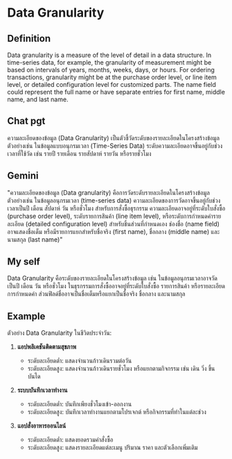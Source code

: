 # Data Granularity  

## Definition  
Data granularity is a measure of the level of detail in a data structure. In time-series data, for example, the granularity of measurement might be based on intervals of years, months, weeks, days, or hours. For ordering transactions, granularity might be at the purchase order level, or line item level, or detailed configuration level for customized parts. The name field could represent the full name or have separate entries for first name, middle name, and last name.  

## Chat pgt  
ความละเอียดของข้อมูล (Data Granularity) เป็นตัวชี้วัดระดับของรายละเอียดในโครงสร้างข้อมูล ตัวอย่างเช่น ในข้อมูลแบบอนุกรมเวลา (Time-Series Data) ระดับความละเอียดอาจขึ้นอยู่กับช่วงเวลาที่ใช้วัด เช่น รายปี รายเดือน รายสัปดาห์ รายวัน หรือรายชั่วโมง  

## Gemini  
"ความละเอียดของข้อมูล (Data granularity) คือการวัดระดับรายละเอียดในโครงสร้างข้อมูล ตัวอย่างเช่น ในข้อมูลอนุกรมเวลา (time-series data) ความละเอียดของการวัดอาจขึ้นอยู่กับช่วงเวลาเป็นปี เดือน สัปดาห์ วัน หรือชั่วโมง สำหรับการสั่งซื้อธุรกรรม ความละเอียดอาจอยู่ที่ระดับใบสั่งซื้อ (purchase order level), ระดับรายการสินค้า (line item level), หรือระดับการกำหนดค่ารายละเอียด (detailed configuration level) สำหรับชิ้นส่วนที่กำหนดเอง ช่องชื่อ (name field) อาจแสดงชื่อเต็ม หรือมีรายการแยกสำหรับชื่อจริง (first name), ชื่อกลาง (middle name) และนามสกุล (last name)"  

## My self  
Data Granularity คือระดับของรายละเอียดในโครงสร้างข้อมูล เช่น ในข้อมูลอนุกรมเวลาอาจวัดเป็นปี เดือน วัน หรือชั่วโมง ในธุรกรรมการสั่งซื้ออาจอยู่ที่ระดับใบสั่งซื้อ รายการสินค้า หรือรายละเอียดการกำหนดค่า ส่วนฟิลด์ชื่ออาจเป็นชื่อเต็มหรือแยกเป็นชื่อจริง ชื่อกลาง และนามสกุล  

## Example  
ตัวอย่าง Data Granularity ในชีวิตประจำวัน:  
1. **แอปพลิเคชันติดตามสุขภาพ**  
   - ระดับละเอียดต่ำ: แสดงจำนวนก้าวเดินรวมต่อวัน  
   - ระดับละเอียดสูง: แสดงจำนวนก้าวเดินรายชั่วโมง หรือแยกตามกิจกรรม เช่น เดิน วิ่ง ขึ้นบันได  

2. **ระบบบันทึกเวลาทำงาน**  
   - ระดับละเอียดต่ำ: บันทึกเพียงชั่วโมงเข้า-ออกงาน  
   - ระดับละเอียดสูง: บันทึกเวลาทำงานแยกตามโปรเจกต์ หรือกิจกรรมที่ทำในแต่ละช่วง  

3. **แอปสั่งอาหารออนไลน์**  
   - ระดับละเอียดต่ำ: แสดงยอดรวมคำสั่งซื้อ  
   - ระดับละเอียดสูง: แสดงรายละเอียดแต่ละเมนู ปริมาณ ราคา และตัวเลือกเพิ่มเติม
